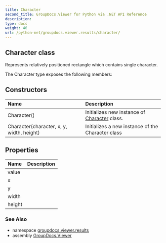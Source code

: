 ```yaml
---
title: Character
second_title: GroupDocs.Viewer for Python via .NET API Reference
description: 
type: docs
weight: 40
url: /python-net/groupdocs.viewer.results/character/
---
```


## Character class

Represents relatively positioned rectangle which contains single character.

The Character type exposes the following members:
## Constructors
| Name | Description |
| :- | :- |
|Character()|Initializes new instance of [Character](/viewer/python-net/groupdocs.viewer.results/character/) class.|
|Character(character, x, y, width, height)|Initializes a new instance of the Character class|
## Properties
| Name | Description |
| :- | :- |
|value|  |
|x|  |
|y|  |
|width|  |
|height|  |

### See Also

* namespace [groupdocs.viewer.results](/viewer/python-net/groupdocs.viewer.results/)
* assembly [GroupDocs.Viewer](/viewer/python-net/)

